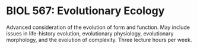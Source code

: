 # BIOL 567: Evolutionary Ecology

Advanced consideration of the evolution of form and function. May include issues in life-history evolution, evolutionary physiology, evolutionary morphology, and the evolution of complexity. Three lecture hours per week.